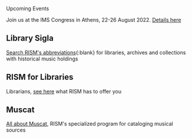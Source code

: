 <article class="notification is-warning is-light">
    <p class="has-text-weight-semibold">Upcoming Events</p>
    <p>Join us at the IMS Congress in Athens, 22-26 August 2022. <a href="https://pcoconvin.eventsair.com/ims22/">Details here</a></p>
</article>

## Library Sigla

[Search RISM's abbreviations](/community/sigla.html){:blank} for libraries, archives and collections with historical music holdings

## RISM for Libraries

Librarians, [see here](/organization/rism-for-libraries.html) what RISM has to offer you

## Muscat

[All about Muscat](/community/muscat.html), RISM's specialized program for cataloging musical sources
